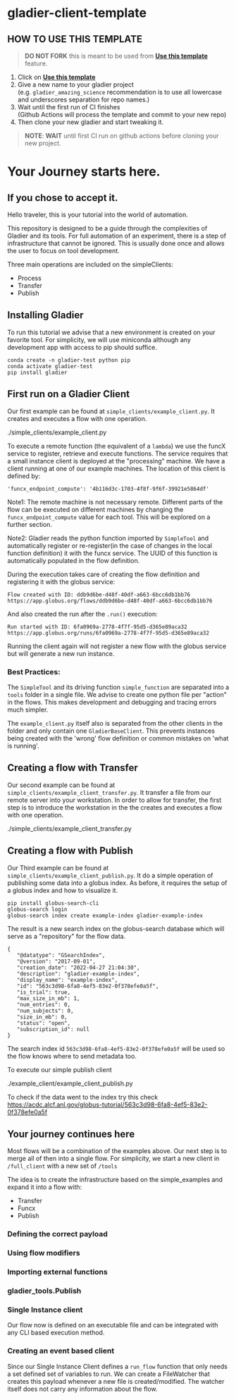 # gladier-client-template

## HOW TO USE THIS TEMPLATE

> **DO NOT FORK** this is meant to be used from **[Use this template](https://github.com/globus-gladier/gladier-client-template/generate)** feature.

1. Click on **[Use this template](https://github.com/globus-gladier/gladier-client-template/generate)**
2. Give a new name to your gladier project  
   (e.g. `gladier_amazing_science` recommendation is to use all lowercase and underscores separation for repo names.)
3. Wait until the first run of CI finishes  
   (Github Actions will process the template and commit to your new repo)
4. Then clone your new gladier and start tweaking it.

> **NOTE**: **WAIT** until first CI run on github actions before cloning your new project.

# Your Journey starts here.
## If you chose to accept it.

Hello traveler, this is your tutorial into the world of automation.

This repository is designed to be a guide through the complexities of Gladier and its tools.
For full automation of an experiment, there is a step of infrastructure that cannot be ignored. This is usually done once and allows the user to focus on tool development.

Three main operations are included on the simpleClients:
* Process
* Transfer
* Publish

## Installing Gladier

To run this tutorial we advise that a new environment is created on your favorite tool. For simplicity, we will use miniconda although any development app with access to pip should suffice.

    conda create -n gladier-test python pip
    conda activate gladier-test
    pip install gladier

## First run on a Gladier Client

Our first example can be found at `simple_clients/example_client.py`. It creates and executes a flow with one operation.

   ./simple_clients/example_client.py

To execute a remote function (the equivalent of a `lambda`) we use the funcX service to register, retrieve and execute functions. The service requires that a small instance client is deployed at the "processing" machine. We have a client running at one of our example machines. The location of this client is defined by:

    'funcx_endpoint_compute': '4b116d3c-1703-4f8f-9f6f-39921e5864df'

Note1: The remote machine is not necessary remote. Different parts of the flow can be executed on different machines by changing the `funcx_endpoint_compute` value for each tool. This will be explored on a further section.

Note2: Gladier reads the python function imported by `SimpleTool` and automatically register or re-register(in the case of changes in the local function definition) it with the funcx service. The UUID of this function is automatically populated in the flow definition. 


During the execution takes care of creating the flow definition and registering it with the globus service:

    Flow created with ID: ddb9d6be-d48f-40df-a663-6bcc6db1bb76                                                              https://app.globus.org/flows/ddb9d6be-d48f-40df-a663-6bcc6db1bb76 

And also created the run after the `.run()` execution:

    Run started with ID: 6fa0969a-2778-4f7f-95d5-d365e89aca32                                                               https://app.globus.org/runs/6fa0969a-2778-4f7f-95d5-d365e89aca32 

Running the client again will not register a new flow with the globus service but will generate a new run instance.

### Best Practices: 
The `SimpleTool` and its driving function `simple_function` are separated into a `tools` folder in a single file. We advise to create one python file per "action" in the flows. This makes development and debugging and tracing errors much simpler.

The `example_client.py` itself also is separated from the other clients in the folder and only contain one `GladierBaseClient`. This prevents instances being created with the 'wrong' flow definition or common mistakes on 'what is running'.


## Creating a flow with Transfer

Our second example can be found at `simple_clients/example_client_transfer.py`. It transfer a file from our remote server into your workstation. 
In order to allow for transfer, the first step is to introduce the workstation in the the creates and executes a flow with one operation.

   ./simple_clients/example_client_transfer.py


## Creating a flow with Publish

Our Third example can be found at `simple_clients/example_client_publish.py`. It do a simple operation of publishing some data into a globus index.
As before, it requires the setup of a globus index and how to visualize it. 

    pip install globus-search-cli
    globus-search login
    globus-search index create example-index gladier-example-index

The result is a new search index on the globus-search database which will serve as a "repository" for the flow data.

    {
       "@datatype": "GSearchIndex",
       "@version": "2017-09-01",
       "creation_date": "2022-04-27 21:04:30",
       "description": "gladier-example-index",
       "display_name": "example-index",
       "id": "563c3d98-6fa8-4ef5-83e2-0f378efe0a5f",
       "is_trial": true,
       "max_size_in_mb": 1,
       "num_entries": 0,
       "num_subjects": 0,
       "size_in_mb": 0,
       "status": "open",
       "subscription_id": null
    }    

The search index id `563c3d98-6fa8-4ef5-83e2-0f378efe0a5f` will be used so the flow knows where to send metadata too.

To execute our simple publish client

   ./example_client/example_client_publish.py

To check if the data went to the index try this check https://acdc.alcf.anl.gov/globus-tutorial/563c3d98-6fa8-4ef5-83e2-0f378efe0a5f

## Your journey continues here

Most flows will be a combination of the examples above. Our next step is to merge all of then into a single flow.
For simplicity, we start a new client in `/full_client` with a new set of `/tools`

The idea is to create the infrastructure based on the simple_examples and expand it into a flow with:

* Transfer
* Funcx 
* Publish

### Defining the correct payload


### Using flow modifiers


### Importing external functions

### gladier_tools.Publish


### Single Instance client

Our flow now is defined on an executable file and can be integrated with any CLI based execution method.

### Creating an event based client

Since our Single Instance Client defines a `run_flow` function that only needs a set defined set of variables to run.
We can create a FileWatcher that creates this payload whenever a new file is created/modified.
The watcher itself does not carry any information about the flow.
